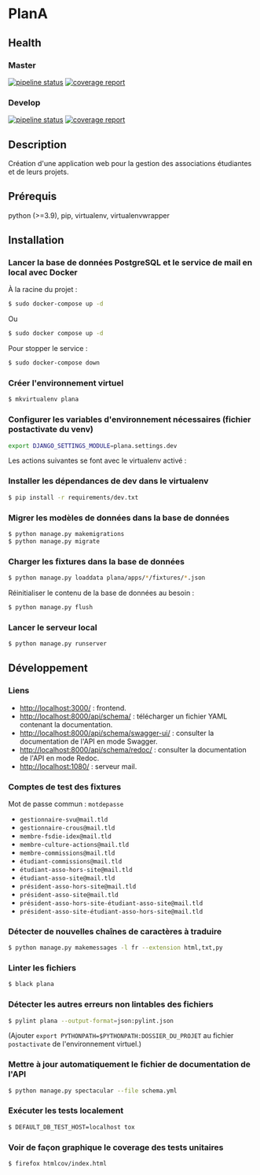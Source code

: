 # PlanA

## Health

### Master

[![pipeline status](https://git.unistra.fr/di/plan_a/plana/badges/master/pipeline.svg)](https://git.unistra.fr/di/plan_a/plana/-/commits/master)
[![coverage report](https://git.unistra.fr/di/plan_a/plana/badges/master/coverage.svg)](https://git.unistra.fr/di/plan_a/plana/-/commits/master)

### Develop

[![pipeline status](https://git.unistra.fr/di/plan_a/plana/badges/develop/pipeline.svg)](https://git.unistra.fr/di/plan_a/plana/-/commits/develop)
[![coverage report](https://git.unistra.fr/di/plan_a/plana/badges/develop/coverage.svg)](https://git.unistra.fr/di/plan_a/plana/-/commits/develop)

## Description

Création d'une application web pour la gestion des associations étudiantes et de leurs projets.

## Prérequis

python (>=3.9), pip, virtualenv, virtualenvwrapper

## Installation

### Lancer la base de données PostgreSQL et le service de mail en local avec Docker

À la racine du projet :

```sh
$ sudo docker-compose up -d
```

Ou
```sh
$ sudo docker compose up -d
```

Pour stopper le service :
```sh
$ sudo docker-compose down
```

### Créer l'environnement virtuel

```sh
$ mkvirtualenv plana
```

### Configurer les variables d'environnement nécessaires (fichier postactivate du venv)

```sh
export DJANGO_SETTINGS_MODULE=plana.settings.dev
```

Les actions suivantes se font avec le virtualenv activé :

### Installer les dépendances de dev dans le virtualenv

```sh
$ pip install -r requirements/dev.txt
```

### Migrer les modèles de données dans la base de données

```sh
$ python manage.py makemigrations
$ python manage.py migrate
```

### Charger les fixtures dans la base de données


```sh
$ python manage.py loaddata plana/apps/*/fixtures/*.json
```

Réinitialiser le contenu de la base de données au besoin :

```sh
$ python manage.py flush
```

### Lancer le serveur local

```sh
$ python manage.py runserver
```

## Développement

### Liens

- [http://localhost:3000/](http://localhost:3000/) : frontend.
- [http://localhost:8000/api/schema/](http://localhost:8000/api/schema/) : télécharger un fichier YAML contenant la documentation.
- [http://localhost:8000/api/schema/swagger-ui/](http://localhost:8000/api/schema/swagger-ui/) : consulter la documentation de l'API en mode Swagger.
- [http://localhost:8000/api/schema/redoc/](http://localhost:8000/api/schema/redoc/) : consulter la documentation de l'API en mode Redoc.
- [http://localhost:1080/](http://localhost:1080/) : serveur mail.

### Comptes de test des fixtures

Mot de passe commun : `motdepasse`
- `gestionnaire-svu@mail.tld`
- `gestionnaire-crous@mail.tld`
- `membre-fsdie-idex@mail.tld`
- `membre-culture-actions@mail.tld`
- `membre-commissions@mail.tld`
- `étudiant-commissions@mail.tld`
- `étudiant-asso-hors-site@mail.tld`
- `étudiant-asso-site@mail.tld`
- `président-asso-hors-site@mail.tld`
- `président-asso-site@mail.tld`
- `président-asso-hors-site-étudiant-asso-site@mail.tld`
- `président-asso-site-étudiant-asso-hors-site@mail.tld`

### Détecter de nouvelles chaînes de caractères à traduire

```sh
$ python manage.py makemessages -l fr --extension html,txt,py

```

### Linter les fichiers

```sh
$ black plana
```

### Détecter les autres erreurs non lintables des fichiers

```sh
$ pylint plana --output-format=json:pylint.json
```

(Ajouter `export PYTHONPATH=$PYTHONPATH:DOSSIER_DU_PROJET` au fichier `postactivate` de l'environnement virtuel.)

### Mettre à jour automatiquement le fichier de documentation de l'API

```sh
$ python manage.py spectacular --file schema.yml
```

### Exécuter les tests localement

```sh
$ DEFAULT_DB_TEST_HOST=localhost tox
```
### Voir de façon graphique le coverage des tests unitaires
```sh
$ firefox htmlcov/index.html
```
